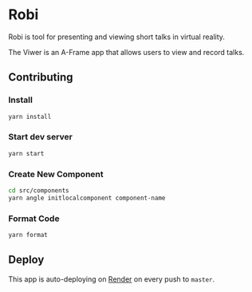 # Robi

Robi is tool for presenting and viewing short talks in virtual reality.

The Viwer is an A-Frame app that allows users to view and record talks.

## Contributing

### Install

```bash
yarn install
```

### Start dev server

```bash
yarn start
```

### Create New Component

```bash
cd src/components
yarn angle initlocalcomponent component-name
```

### Format Code

```bash
yarn format
```

## Deploy

This app is auto-deploying on [Render](render.com) on every push to `master`.
